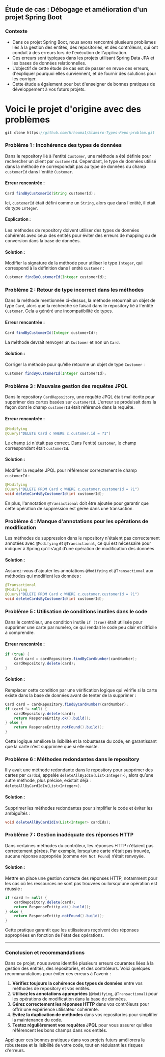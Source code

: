 
## **Étude de cas : Débogage et amélioration d'un projet Spring Boot**

### **Contexte**
- Dans ce projet Spring Boot, nous avons rencontré plusieurs problèmes liés à la gestion des entités, des repositories, et des contrôleurs, qui ont conduit à des erreurs lors de l'exécution de l'application. 
- Ces erreurs sont typiques dans les projets utilisant Spring Data JPA et les bases de données relationnelles.
- L'objectif de cette étude de cas est de passer en revue ces erreurs, d'expliquer pourquoi elles surviennent, et de fournir des solutions pour les corriger.
- Cette étude a également pour but d'enseigner de bonnes pratiques de développement à vos futurs projets.

# Voici le projet d'origine avec des problèmes

```java
git clone https://github.com/hrhouma1/Alamiro-Types-Repo-problem.git
```

### **Problème 1 : Incohérence des types de données**
Dans le repository lié à l'entité `Customer`, une méthode a été définie pour rechercher un client par `customerId`. Cependant, le type de données utilisé dans la méthode ne correspondait pas au type de données du champ `customerId` dans l'entité `Customer`.

#### **Erreur rencontrée :**
```java
Card findByCustomerId(String customerId);
```
Ici, `customerId` était défini comme un `String`, alors que dans l'entité, il était de type `Integer`.

#### **Explication :**
Les méthodes de repository doivent utiliser des types de données cohérents avec ceux des entités pour éviter des erreurs de mapping ou de conversion dans la base de données.

#### **Solution :**
Modifier la signature de la méthode pour utiliser le type `Integer`, qui correspond à la définition dans l'entité `Customer` :
```java
Customer findByCustomerId(Integer customerId);
```

### **Problème 2 : Retour de type incorrect dans les méthodes**
Dans la méthode mentionnée ci-dessus, la méthode retournait un objet de type `Card`, alors que la recherche se faisait dans le repository lié à l'entité `Customer`. Cela a généré une incompatibilité de types.

#### **Erreur rencontrée :**
```java
Card findByCustomerId(Integer customerId);
```
La méthode devrait renvoyer un `Customer` et non un `Card`.

#### **Solution :**
Corriger la méthode pour qu’elle retourne un objet de type `Customer` :
```java
Customer findByCustomerId(Integer customerId);
```

### **Problème 3 : Mauvaise gestion des requêtes JPQL**
Dans le repository `CardRepository`, une requête JPQL était mal écrite pour supprimer des cartes basées sur `customerId`. L'erreur se produisait dans la façon dont le champ `customerId` était référencé dans la requête.

#### **Erreur rencontrée :**
```java
@Modifying
@Query("DELETE Card c WHERE c.customer.id = ?1")
```
Le champ `id` n'était pas correct. Dans l'entité `Customer`, le champ correspondant était `customerId`.

#### **Solution :**
Modifier la requête JPQL pour référencer correctement le champ `customerId` :
```java
@Modifying
@Query("DELETE FROM Card c WHERE c.customer.customerId = ?1")
void deleteCardsByCustomerId(int customerId);
```
En plus, l'annotation `@Transactional` doit être ajoutée pour garantir que cette opération de suppression est gérée dans une transaction.

### **Problème 4 : Manque d'annotations pour les opérations de modification**
Les méthodes de suppression dans le repository n'étaient pas correctement annotées avec `@Modifying` et `@Transactional`, ce qui est nécessaire pour indiquer à Spring qu’il s’agit d’une opération de modification des données.

#### **Solution :**
Assurez-vous d'ajouter les annotations `@Modifying` et `@Transactional` aux méthodes qui modifient les données :
```java
@Transactional
@Modifying
@Query("DELETE FROM Card c WHERE c.customer.customerId = ?1")
void deleteCardsByCustomerId(int customerId);
```

### **Problème 5 : Utilisation de conditions inutiles dans le code**
Dans le contrôleur, une condition inutile `if (true)` était utilisée pour supprimer une carte par numéro, ce qui rendait le code peu clair et difficile à comprendre.

#### **Erreur rencontrée :**
```java
if (true) {
    Card card = cardRepository.findByCardNumber(cardNumber);
    cardRepository.delete(card);
}
```

#### **Solution :**
Remplacer cette condition par une vérification logique qui vérifie si la carte existe dans la base de données avant de tenter de la supprimer :
```java
Card card = cardRepository.findByCardNumber(cardNumber);
if (card != null) {
    cardRepository.delete(card);
    return ResponseEntity.ok().build();
} else {
    return ResponseEntity.notFound().build();
}
```
Cette logique améliore la lisibilité et la robustesse du code, en garantissant que la carte n’est supprimée que si elle existe.

### **Problème 6 : Méthodes redondantes dans le repository**
Il y avait une méthode redondante dans le repository pour supprimer des cartes par `cardId`, appelée `deleteAllByIdIn(List<Integer>)`, alors qu’une autre méthode, plus précise, existait déjà : `deleteAllByCardIdIn(List<Integer>)`.

#### **Solution :**
Supprimer les méthodes redondantes pour simplifier le code et éviter les ambiguïtés :
```java
void deleteAllByCardIdIn(List<Integer> cardIds);
```

### **Problème 7 : Gestion inadéquate des réponses HTTP**
Dans certaines méthodes du contrôleur, les réponses HTTP n'étaient pas correctement gérées. Par exemple, lorsqu’une carte n’était pas trouvée, aucune réponse appropriée (comme `404 Not Found`) n’était renvoyée.

#### **Solution :**
Mettre en place une gestion correcte des réponses HTTP, notamment pour les cas où les ressources ne sont pas trouvées ou lorsqu'une opération est réussie :
```java
if (card != null) {
    cardRepository.delete(card);
    return ResponseEntity.ok().build();
} else {
    return ResponseEntity.notFound().build();
}
```
Cette pratique garantit que les utilisateurs reçoivent des réponses appropriées en fonction de l'état des opérations.

---

### **Conclusion et recommandations**

Dans ce projet, nous avons identifié plusieurs erreurs courantes liées à la gestion des entités, des repositories, et des contrôleurs. Voici quelques recommandations pour éviter ces erreurs à l'avenir :
1. **Vérifiez toujours la cohérence des types de données** entre vos méthodes de repository et vos entités.
2. **Utilisez les annotations appropriées** (`@Modifying`, `@Transactional`) pour les opérations de modification dans la base de données.
3. **Gérez correctement les réponses HTTP** dans vos contrôleurs pour offrir une expérience utilisateur cohérente.
4. **Évitez la duplication de méthodes** dans vos repositories pour simplifier la maintenance du code.
5. **Testez régulièrement vos requêtes JPQL** pour vous assurer qu'elles référencent les bons champs dans vos entités.

Appliquer ces bonnes pratiques dans vos projets futurs améliorera la robustesse et la lisibilité de votre code, tout en réduisant les risques d'erreurs.
